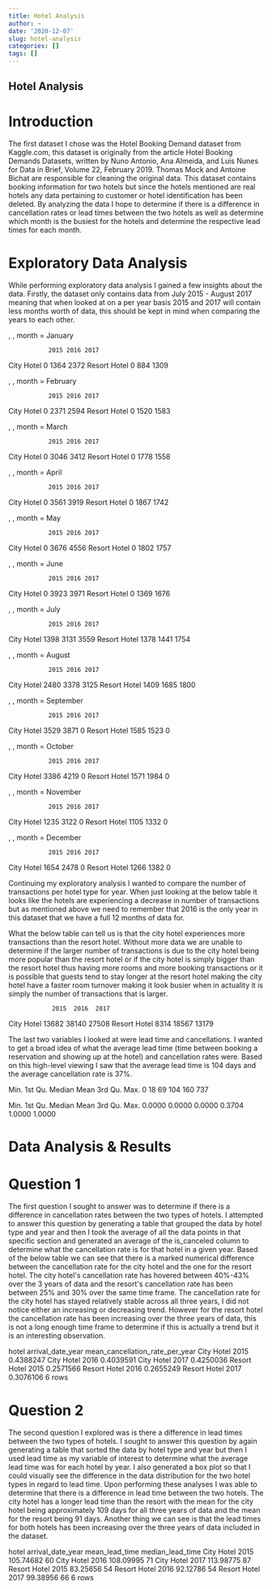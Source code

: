 ```yaml
---
title: Hotel Analysis
author: ~
date: '2020-12-07'
slug: hotel-analysis
categories: []
tags: []
---
```


## Hotel Analysis

# Introduction
The first dataset I chose was the Hotel Booking Demand dataset from Kaggle.com, this dataset is originally from the article Hotel Booking Demands Datasets, written by Nuno Antonio, Ana Almeida, and Luis Nunes for Data in Brief, Volume 22, February 2019. Thomas Mock and Antoine Bichat are responsible for cleaning the original data. This dataset contains booking information for two hotels but since the hotels mentioned are real hotels any data pertaining to customer or hotel identification has been deleted. By analyzing the data I hope to determine if there is a difference in cancellation rates or lead times between the two hotels as well as determine which month is the busiest for the hotels and determine the respective lead times for each month.


# Exploratory Data Analysis
While performing exploratory data analysis I gained a few insights about the data. Firstly, the dataset only contains data from July 2015 - August 2017 meaning that when looked at on a per year basis 2015 and 2017 will contain less months worth of data, this should be kept in mind when comparing the years to each other. 

, , month = January

              
               2015 2016 2017
  City Hotel      0 1364 2372
  Resort Hotel    0  884 1309


, , month = February

              
               2015 2016 2017
  City Hotel      0 2371 2594
  Resort Hotel    0 1520 1583

, , month = March

              
               2015 2016 2017
  City Hotel      0 3046 3412
  Resort Hotel    0 1778 1558

, , month = April

              
               2015 2016 2017
  City Hotel      0 3561 3919
  Resort Hotel    0 1867 1742

, , month = May

              
               2015 2016 2017
  City Hotel      0 3676 4556
  Resort Hotel    0 1802 1757

, , month = June

              
               2015 2016 2017
  City Hotel      0 3923 3971
  Resort Hotel    0 1369 1676

, , month = July

              
               2015 2016 2017
  City Hotel   1398 3131 3559
  Resort Hotel 1378 1441 1754

, , month = August

              
               2015 2016 2017
  City Hotel   2480 3378 3125
  Resort Hotel 1409 1685 1800

, , month = September

              
               2015 2016 2017
  City Hotel   3529 3871    0
  Resort Hotel 1585 1523    0

, , month = October

              
               2015 2016 2017
  City Hotel   3386 4219    0
  Resort Hotel 1571 1984    0

, , month = November

              
               2015 2016 2017
  City Hotel   1235 3122    0
  Resort Hotel 1105 1332    0

, , month = December

              
               2015 2016 2017
  City Hotel   1654 2478    0
  Resort Hotel 1266 1382    0


Continuing my exploratory analysis I wanted to compare the number of transactions per hotel type for year. When just looking at the below table it looks like the hotels are experiencing a decrease in number of transactions but as mentioned above we need to remember that 2016 is the only year in this dataset that we have a full 12 months of data for.

What the below table can tell us is that the city hotel experiences more transactions than the resort hotel. Without more data we are unable to determine if the larger number of transactions is due to the city hotel being more popular than the resort hotel or if the city hotel is simply bigger than the resort hotel thus having more rooms and more booking transactions or it is possible that guests tend to stay longer at the resort hotel making the city hotel have a faster room turnover making it look busier when in actuality it is simply the number of transactions that is larger.

            
                2015  2016  2017
  City Hotel   13682 38140 27508
  Resort Hotel  8314 18567 13179
  
The last two variables I looked at were lead time and cancellations. I wanted to get a broad idea of what the average lead time (time between booking a reservation and showing up at the hotel) and cancellation rates were. Based on this high-level viewing I saw that the average lead time is 104 days and the average cancellation rate is 37%. 

   Min. 1st Qu.  Median    Mean 3rd Qu.    Max. 
      0      18      69     104     160     737 
      
   Min. 1st Qu.  Median    Mean 3rd Qu.    Max. 
 0.0000  0.0000  0.0000  0.3704  1.0000  1.0000 
 
 
# Data Analysis & Results

# Question 1
The first question I sought to answer was to determine if there is a difference in cancellation rates between the two types of hotels. I attempted to answer this question by generating a table that grouped the data by hotel type and year and then I took the average of all the data points in that specific section and generated an average of the is_canceled column to determine what the cancellation rate is for that hotel in a given year. Based of the below table we can see that there is a marked numerical difference between the cancellation rate for the city hotel and the one for the resort hotel. The city hotel's cancellation rate has hovered between 40%-43% over the 3 years of data and the resort's cancellation rate has been between 25% and 30% over the same time frame. The cancellation rate for the city hotel has stayed relatively stable across all three years, I did not notice either an increasing or decreasing trend. However for the resort hotel the cancellation rate has been increasing over the three years of data, this is not a long enough time frame to determine if this is actually a trend but it is an interesting observation. 
 
hotel
<fctr>
arrival_date_year
<int>
mean_cancellation_rate_per_year
<dbl>
City Hotel	2015	0.4388247
City Hotel	2016	0.4039591
City Hotel	2017	0.4250036
Resort Hotel	2015	0.2571566
Resort Hotel	2016	0.2655249
Resort Hotel	2017	0.3076106
6 rows


# Question 2
The second question I explored was is there a difference in lead times between the two types of hotels. I sought to answer this question by again generating a table that sorted the data by hotel type and year but then I used lead time as my variable of interest to determine what the average lead time was for each hotel by year. I also generated a box plot so that I could visually see the difference in the data distribution for the two hotel types in regard to lead time. Upon performing these analyses I was able to determine that there is a difference in lead time between the two hotels. The city hotel has a longer lead time than the resort with the mean for the city hotel being approximately 109 days for all three years of data and the mean for the resort being 91 days. Another thing we can see is that the lead times for both hotels has been increasing over the three years of data included in the dataset. 
 
 
 
hotel
<fctr>
arrival_date_year
<int>
mean_lead_time
<dbl>
median_lead_time
<dbl>
City Hotel	2015	105.74682	60
City Hotel	2016	108.09995	71
City Hotel	2017	113.98775	87
Resort Hotel	2015	83.25656	54
Resort Hotel	2016	92.12786	54
Resort Hotel	2017	99.38956	66
6 rows


 
 
 
 
 
 
 
 
 
 


